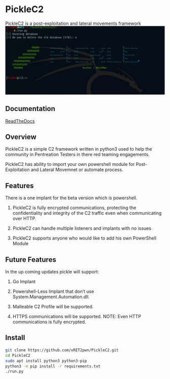 # PickleC2
PickleC2 is a post-exploitation and lateral movements framework  
![image](c2.png)

## Documentation

[ReadTheDocs](https://picklec2.readthedocs.io/)

## Overview

PickleC2 is a simple C2 framework written in python3 used to help the community in Pentreation Testers in there red teaming engagements.  

PickleC2 has ability to import your own powershell module for Post-Exploitation and Lateral Movemnet or automate process.   

## Features 

There is a one implant for the beta version which is powershell.   

1. PickleC2 is fully encrypted communications, protecting the confidentiality and integrity of the C2 traffic even when communicating over HTTP.

2. PickleC2 can handle multiple listeners and implants with no issues

3. PickleC2 supports anyone who would like to add his own PowerShell Module

## Future Features

In the up coming updates pickle will support:   

1. Go Implant

2. Powershell-Less Implant that don’t use System.Management.Automation.dll.

3. Malleable C2 Profile will be supported.

4. HTTPS communications will be supported. NOTE: Even HTTP communications is fully encrypted.

## Install

```bash
git clone https://github.com/xRET2pwn/PickleC2.git
cd PickleC2
sudo apt install python3 python3-pip
python3 -m pip install -r requirements.txt
./run.py
```

